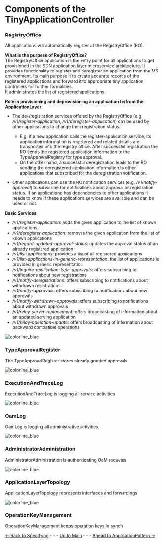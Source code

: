 # Components of the TinyApplicationController

### RegistryOffice
All applications will automatically register at the RegistryOffice (RO).

**What is the purpose of RegistryOffice?**  
The RegistryOffice application is the entry point for all applications to get provisioned in the SDN application layer microservice architecture. It provides functionality to register and deregister an application from the MS environment. Its main purpose it to create accurate records of the registered applications and forward it to appropriate tiny application controllers for further formalities.  
It administrates the list of registered applications.

**Role in provisioning and deprovisioning an application to/from the ApplicationLayer**  
* The de-/registration services offered by the RegistryOffice (e.g. */v1/register-application*, */v1/deregister-application*) can be used by other applications to change their registration status. 
    * E.g. if a new application calls the register-application service, its application information is registered and related details are transported into the registry office. After successful registration the RO sends the registered application information to the TypeApprovalRegistry for type approval. 
    * On the other hand, a successful deregistration leads to the RO sending the deregistered application information to other applications that subscribed for the deregistration notification.  

* Other applications can use the RO notification services (e.g. */v1/notify-approval*) to subscribe for notifications about approval or registration status. If an applicationd has dependencies to other applications it needs to know if these applications services are available and can be used or not.

**Basic Services**  
* */v1/register-application*: adds the given application to the list of known applications
* */v1/deregister-application*: removes the given application from the list of known applications
* */v1/regard-updated-approval-status*: updates the approval status of an already registered application
* */v1/list-applications*: provides a list of all registered applications 
* */v1/list-applications-in-generic-representation*: the list of applications is provided in generic representation
* */v1/inquire-application-type-approvals*: offers subscribing to notifications about new registrations
* */v1/notify-deregistrations*: offers subscribing to notifications about withdrawn registrations
* */v1/notify-approvals*: offers subscribing to notifications about new approvals
* */v1/notify-withdrawn-approvals*: offers subscribing to notifications about withdrawn approvals
* */v1/relay-server-replacement*: offers broadcasting of information about an updated serving application
* */v1/relay-operation-update*: offers broadcasting of information about backward compatible operations

![colorline_blue](https://user-images.githubusercontent.com/57349523/154715704-2e1a7c51-17c2-47af-a46a-85bd613f4a53.jpg)

### TypeApprovalRegister
The TypeApprovalRegister stores already granted approvals

![colorline_blue](https://user-images.githubusercontent.com/57349523/154715704-2e1a7c51-17c2-47af-a46a-85bd613f4a53.jpg)

### ExecutionAndTraceLog
ExecutionAndTraceLog is logging all service activities

![colorline_blue](https://user-images.githubusercontent.com/57349523/154715704-2e1a7c51-17c2-47af-a46a-85bd613f4a53.jpg)

### OamLog
OamLog is logging all administrative activities

![colorline_blue](https://user-images.githubusercontent.com/57349523/154715704-2e1a7c51-17c2-47af-a46a-85bd613f4a53.jpg)

### AdministratorAdministration
AdministratorAdministration is authenticating OaM requests

![colorline_blue](https://user-images.githubusercontent.com/57349523/154715704-2e1a7c51-17c2-47af-a46a-85bd613f4a53.jpg)

### ApplicationLayerTopology
ApplicationLayerTopology represents interfaces and forwardings

![colorline_blue](https://user-images.githubusercontent.com/57349523/154715704-2e1a7c51-17c2-47af-a46a-85bd613f4a53.jpg)

### OperationKeyManagement
OperationKeyManagement keeps operation keys in synch

[<- Back to Specifying](../SpecifyingApplications/SpecifyingApplications.md) - - - [Up to Main](../Main.md) - - - [Ahead to ApplicationPattern ->](../ElementsApplicationPattern/ElementsApplicationPattern.md)

